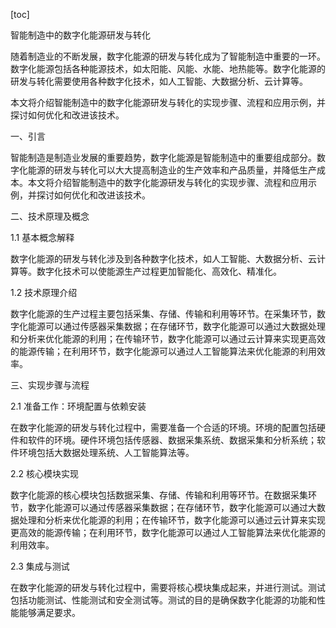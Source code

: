 
[toc]                    
                
                
智能制造中的数字化能源研发与转化

随着制造业的不断发展，数字化能源的研发与转化成为了智能制造中重要的一环。数字化能源包括各种能源技术，如太阳能、风能、水能、地热能等。数字化能源的研发与转化需要使用各种数字化技术，如人工智能、大数据分析、云计算等。

本文将介绍智能制造中的数字化能源研发与转化的实现步骤、流程和应用示例，并探讨如何优化和改进该技术。

一、引言

智能制造是制造业发展的重要趋势，数字化能源是智能制造中的重要组成部分。数字化能源的研发与转化可以大大提高制造业的生产效率和产品质量，并降低生产成本。本文将介绍智能制造中的数字化能源研发与转化的实现步骤、流程和应用示例，并探讨如何优化和改进该技术。

二、技术原理及概念

1.1 基本概念解释

数字化能源的研发与转化涉及到各种数字化技术，如人工智能、大数据分析、云计算等。数字化技术可以使能源生产过程更加智能化、高效化、精准化。

1.2 技术原理介绍

数字化能源的生产过程主要包括采集、存储、传输和利用等环节。在采集环节，数字化能源可以通过传感器采集数据；在存储环节，数字化能源可以通过大数据处理和分析来优化能源的利用；在传输环节，数字化能源可以通过云计算来实现更高效的能源传输；在利用环节，数字化能源可以通过人工智能算法来优化能源的利用效率。

三、实现步骤与流程

2.1 准备工作：环境配置与依赖安装

在数字化能源的研发与转化过程中，需要准备一个合适的环境。环境的配置包括硬件和软件的环境。硬件环境包括传感器、数据采集系统、数据采集和分析系统；软件环境包括大数据处理系统、人工智能算法等。

2.2 核心模块实现

数字化能源的核心模块包括数据采集、存储、传输和利用等环节。在数据采集环节，数字化能源可以通过传感器采集数据；在存储环节，数字化能源可以通过大数据处理和分析来优化能源的利用；在传输环节，数字化能源可以通过云计算来实现更高效的能源传输；在利用环节，数字化能源可以通过人工智能算法来优化能源的利用效率。

2.3 集成与测试

在数字化能源的研发与转化过程中，需要将核心模块集成起来，并进行测试。测试包括功能测试、性能测试和安全测试等。测试的目的是确保数字化能源的功能和性能能够满足要求。

